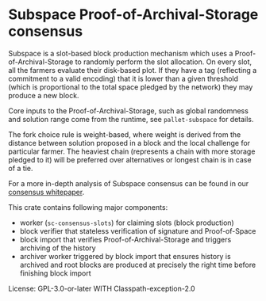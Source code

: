 # Subspace Proof-of-Archival-Storage consensus

Subspace is a slot-based block production mechanism which uses a Proof-of-Archival-Storage to randomly perform the slot
allocation. On every slot, all the farmers evaluate their disk-based plot. If they have a tag (reflecting a commitment
to a valid encoding) that it is lower than a given threshold (which is proportional to the total space pledged by the
network) they may produce a new block.

Core inputs to the Proof-of-Archival-Storage, such as global randomness and solution range come from the runtime,
see `pallet-subspace` for details.

The fork choice rule is weight-based, where weight is derived from the distance between solution proposed in a block and
the local challenge for particular farmer. The heaviest chain (represents a chain with more storage pledged to it)
will be preferred over alternatives or longest chain is in case of a tie.

For a more in-depth analysis of Subspace consensus can be found in our
[consensus whitepaper](https://subspace.network/news/subspace-network-whitepaper).

This crate contains following major components:
* worker (`sc-consensus-slots`) for claiming slots (block production)
* block verifier that stateless verification of signature and Proof-of-Space
* block import that verifies Proof-of-Archival-Storage and triggers archiving of the history
* archiver worker triggered by block import that ensures history is archived and root blocks are produced at precisely 
  the right time before finishing block import

License: GPL-3.0-or-later WITH Classpath-exception-2.0
